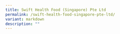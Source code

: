 ```yaml
---
title: Swift Health Food (Singapore) Pte Ltd
permalink: /swift-health-food-singapore-pte-ltd/
variant: markdown
description: ""
---
```

